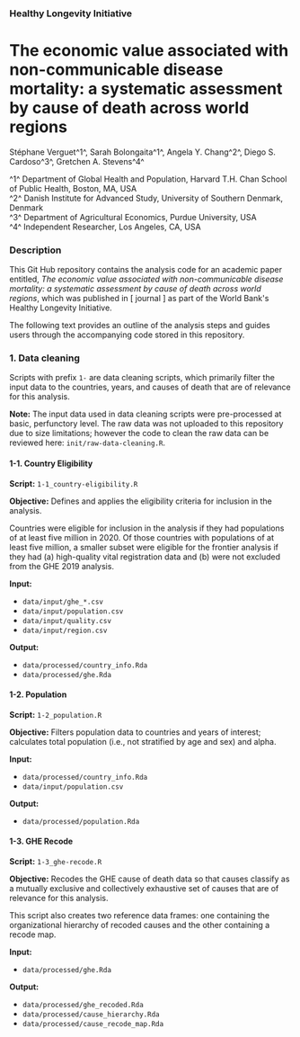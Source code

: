 ### Healthy Longevity Initiative

# **The economic value associated with non-communicable disease mortality: a systematic assessment by cause of death across world regions**

Stéphane Verguet^1^, Sarah Bolongaita^1^, Angela Y. Chang^2^, Diego S. Cardoso^3^, Gretchen A. Stevens^4^

^1^ Department of Global Health and Population, Harvard T.H. Chan School of Public Health, Boston, MA, USA\
^2^ Danish Institute for Advanced Study, University of Southern Denmark, Denmark\
^3^ Department of Agricultural Economics, Purdue University, USA\
^4^ Independent Researcher, Los Angeles, CA, USA

### Description

This Git Hub repository contains the analysis code for an academic paper entitled, *The economic value associated with non-communicable disease mortality: a systematic assessment by cause of death across world regions*, which was published in [ journal ] as part of the World Bank's Healthy Longevity Initiative.

The following text provides an outline of the analysis steps and guides users through the accompanying code stored in this repository.

### 1. Data cleaning

Scripts with prefix `1-` are data cleaning scripts, which primarily filter the input data to the countries, years, and causes of death that are of relevance for this analysis.

**Note:** The input data used in data cleaning scripts were pre-processed at basic, perfunctory level. The raw data was not uploaded to this repository due to size limitations; however the code to clean the raw data can be reviewed here: `init/raw-data-cleaning.R`.

#### 1-1. Country Eligibility

**Script:** `1-1_country-eligibility.R`

**Objective:** Defines and applies the eligibility criteria for inclusion in the analysis.

Countries were eligible for inclusion in the analysis if they had populations of at least five million in 2020. Of those countries with populations of at least five million, a smaller subset were eligible for the frontier analysis if they had (a) high-quality vital registration data and (b) were not excluded from the GHE 2019 analysis.

**Input:**

-   `data/input/ghe_*.csv`
-   `data/input/population.csv`
-   `data/input/quality.csv`
-   `data/input/region.csv`

**Output:**

-   `data/processed/country_info.Rda`
-   `data/processed/ghe.Rda`

#### 1-2. Population

**Script:** `1-2_population.R`

**Objective:** Filters population data to countries and years of interest; calculates total population (i.e., not stratified by age and sex) and alpha.

**Input:**

-   `data/processed/country_info.Rda`
-   `data/input/population.csv`

**Output:**

-   `data/processed/population.Rda`

#### 1-3. GHE Recode

**Script:** `1-3_ghe-recode.R`

**Objective:** Recodes the GHE cause of death data so that causes classify as a mutually exclusive and collectively exhaustive set of causes that are of relevance for this analysis.

This script also creates two reference data frames: one containing the organizational hierarchy of recoded causes and the other containing a recode map.

**Input:**

-   `data/processed/ghe.Rda`

**Output:**

-   `data/processed/ghe_recoded.Rda`
-   `data/processed/cause_hierarchy.Rda`
-   `data/processed/cause_recode_map.Rda`
